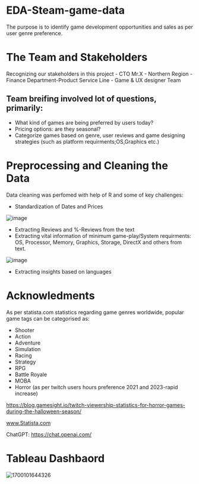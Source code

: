 # EDA-Steam-game-data
The purpose is to identify game development opportunities and sales as per user genre preference.

# The Team and Stakeholders
Recognizing our stakeholders in this project
	- CTO Mr.X - Northern Region
	- Finance Department-Product Service Line
	- Game & UX designer Team
## Team breifing involved lot of questions, primarily:
- What kind of games are being preferred by users today?
- Pricing options: are they seasonal?
- Categorize games based on genre, user reviews and game designing strategies (such as platform requirments;OS,Graphics etc.) 

# Preprocessing and Cleaning the Data
Data cleaning was perfomed with help of R and some of key challenges:
- Standardization of Dates and Prices

![image](https://github.com/Krishna1594/EDA-Steam-game-data/assets/64607588/73bbc443-1221-40ea-9d35-97a5d1a0a3a2)

- Extracting Reviews and %-Reviews from the text
- Extracting vital information of minimum game-play/System requirments: OS, Processor, Memory, Graphics, Storage, DirectX and others from text.

![image](https://github.com/Krishna1594/EDA-Steam-game-data/assets/64607588/eeff9a63-a3df-4217-9874-aa75e82e6bee)

- Extracting insights based on languages

# Acknowledments
As per statista.com statistics regarding game genres worldwide, popular game tags can be categorised as:
- Shooter
- Action
- Adventure
- Simulation
- Racing
- Strategy
- RPG
- Battle Royale
- MOBA
- Horror (as per twitch users hours preference 2021 and 2023-rapid increase)

https://blog.gamesight.io/twitch-viewership-statistics-for-horror-games-during-the-halloween-season/

www.Statista.com

ChatGPT: https://chat.openai.com/


# Tableau Dashbaord

![1700101644326](https://github.com/Krishna1594/EDA-Steam-game-data/assets/64607588/99c059fc-1522-47e9-9037-cb93e565f497)
